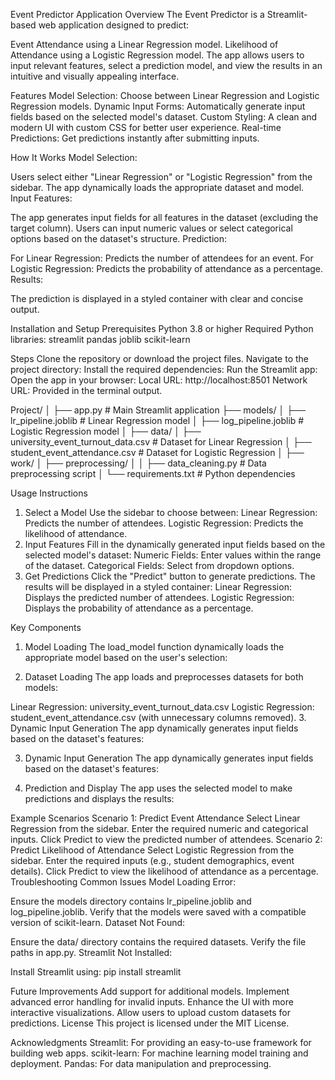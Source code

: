 Event Predictor Application
Overview
The Event Predictor is a Streamlit-based web application designed to predict:

Event Attendance using a Linear Regression model.
Likelihood of Attendance using a Logistic Regression model.
The app allows users to input relevant features, select a prediction model, and view the results in an intuitive and visually appealing interface.

Features
Model Selection: Choose between Linear Regression and Logistic Regression models.
Dynamic Input Forms: Automatically generate input fields based on the selected model's dataset.
Custom Styling: A clean and modern UI with custom CSS for better user experience.
Real-time Predictions: Get predictions instantly after submitting inputs.

How It Works
Model Selection:

Users select either "Linear Regression" or "Logistic Regression" from the sidebar.
The app dynamically loads the appropriate dataset and model.
Input Features:

The app generates input fields for all features in the dataset (excluding the target column).
Users can input numeric values or select categorical options based on the dataset's structure.
Prediction:

For Linear Regression: Predicts the number of attendees for an event.
For Logistic Regression: Predicts the probability of attendance as a percentage.
Results:

The prediction is displayed in a styled container with clear and concise output.

Installation and Setup
Prerequisites
Python 3.8 or higher
Required Python libraries:
streamlit
pandas
joblib
scikit-learn


Steps
Clone the repository or download the project files.
Navigate to the project directory:
Install the required dependencies:
Run the Streamlit app:
Open the app in your browser:
Local URL: http://localhost:8501
Network URL: Provided in the terminal output.


Project/
│
├── app.py                     # Main Streamlit application
├── models/
│   ├── lr_pipeline.joblib     # Linear Regression model
│   ├── log_pipeline.joblib    # Logistic Regression model
│
├── data/
│   ├── university_event_turnout_data.csv  # Dataset for Linear Regression
│   ├── student_event_attendance.csv       # Dataset for Logistic Regression
│
├── work/
│   ├── preprocessing/
│   │   ├── data_cleaning.py   # Data preprocessing script
│
└── requirements.txt           # Python dependencies


Usage Instructions
1. Select a Model
Use the sidebar to choose between:
Linear Regression: Predicts the number of attendees.
Logistic Regression: Predicts the likelihood of attendance.
2. Input Features
Fill in the dynamically generated input fields based on the selected model's dataset:
Numeric Fields: Enter values within the range of the dataset.
Categorical Fields: Select from dropdown options.
3. Get Predictions
Click the "Predict" button to generate predictions.
The results will be displayed in a styled container:
Linear Regression: Displays the predicted number of attendees.
Logistic Regression: Displays the probability of attendance as a percentage.

Key Components
1. Model Loading
The load_model function dynamically loads the appropriate model based on the user's selection:

2. Dataset Loading
The app loads and preprocesses datasets for both models:

Linear Regression: university_event_turnout_data.csv
Logistic Regression: student_event_attendance.csv (with unnecessary columns removed).
3. Dynamic Input Generation
The app dynamically generates input fields based on the dataset's features:

3. Dynamic Input Generation
The app dynamically generates input fields based on the dataset's features:

4. Prediction and Display
The app uses the selected model to make predictions and displays the results:

Example Scenarios
Scenario 1: Predict Event Attendance
Select Linear Regression from the sidebar.
Enter the required numeric and categorical inputs.
Click Predict to view the predicted number of attendees.
Scenario 2: Predict Likelihood of Attendance
Select Logistic Regression from the sidebar.
Enter the required inputs (e.g., student demographics, event details).
Click Predict to view the likelihood of attendance as a percentage.
Troubleshooting
Common Issues
Model Loading Error:

Ensure the models directory contains lr_pipeline.joblib and log_pipeline.joblib.
Verify that the models were saved with a compatible version of scikit-learn.
Dataset Not Found:

Ensure the data/ directory contains the required datasets.
Verify the file paths in app.py.
Streamlit Not Installed:

Install Streamlit using:  pip install streamlit

Future Improvements
Add support for additional models.
Implement advanced error handling for invalid inputs.
Enhance the UI with more interactive visualizations.
Allow users to upload custom datasets for predictions.
License
This project is licensed under the MIT License.

Acknowledgments
Streamlit: For providing an easy-to-use framework for building web apps.
scikit-learn: For machine learning model training and deployment.
Pandas: For data manipulation and preprocessing.

